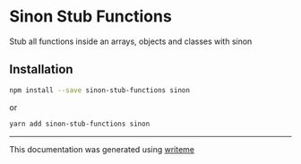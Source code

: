# Sinon Stub Functions

Stub all functions inside an arrays, objects and classes with sinon

## Installation

```bash
npm install --save sinon-stub-functions sinon
```
or
```bash
yarn add sinon-stub-functions sinon
```

---
This documentation was generated using [writeme](https://www.npmjs.com/package/@pshaw/writeme)
